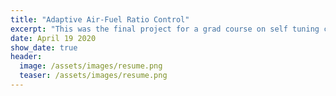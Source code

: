 ```yaml
---
title: "Adaptive Air-Fuel Ratio Control"
excerpt: "This was the final project for a grad course on self tuning control."
date: April 19 2020
show_date: true
header:
  image: /assets/images/resume.png
  teaser: /assets/images/resume.png
---
```

